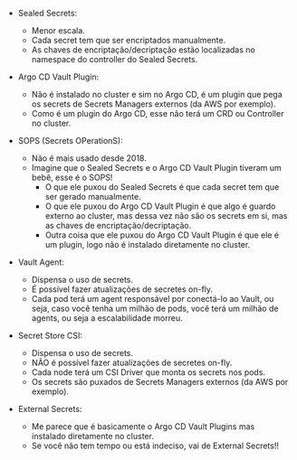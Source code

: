 - Sealed Secrets:
  - Menor escala.
  - Cada secret tem que ser encriptados manualmente.
  - As chaves de encriptação/decriptação estão localizadas no namespace do controller do Sealed Secrets.

- Argo CD Vault Plugin:
  - Não é instalado no cluster e sim no Argo CD, é um plugin que pega os secrets de Secrets Managers externos (da AWS por exemplo).
  - Como é um plugin do Argo CD, esse não terá um CRD ou Controller no cluster.

- SOPS (Secrets OPerationS):
  - Não é mais usado desde 2018.
  - Imagine que o Sealed Secrets e o Argo CD Vault Plugin tiveram um bebê, esse é o SOPS!
    - O que ele puxou do Sealed Secrets é que cada secret tem que ser gerado manualmente.
    - O que ele puxou do Argo CD Vault Plugin é que algo é guardo externo ao cluster, mas dessa vez não são os secrets em si, mas as chaves de encriptação/decriptação.
    - Outra coisa que  ele puxou do Argo CD Vault Plugin é que ele é um plugin, logo não é instalado diretamente no cluster.

- Vault Agent:
  - Dispensa o uso de secrets.
  - É possível fazer atualizações de secretes on-fly.
  - Cada pod terá um agent responsável por conectá-lo ao Vault, ou seja, caso você tenha um milhão de pods, você terá um milhão de agents, ou seja a escalabilidade morreu.

- Secret Store CSI:
  - Dispensa o uso de secrets.
  - NÃO é possível fazer atualizações de secretes on-fly.
  - Cada node terá um CSI Driver que monta os secrets nos pods.
  - Os secrets são puxados de Secrets Managers externos (da AWS por exemplo).

- External Secrets:
  - Me parece que é basicamente o Argo CD Vault Plugins mas instalado diretamente no cluster.
  - Se você não tem tempo ou está indeciso, vai de External Secrets!!
